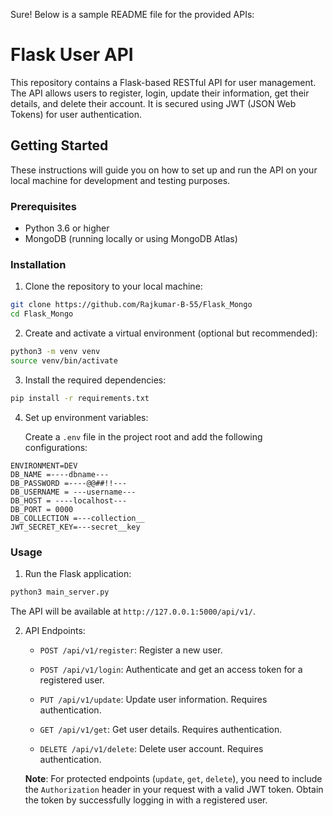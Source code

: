 Sure! Below is a sample README file for the provided APIs:

# Flask User API

This repository contains a Flask-based RESTful API for user management. The API allows users to register, login, update their information, get their details, and delete their account. It is secured using JWT (JSON Web Tokens) for user authentication.

## Getting Started

These instructions will guide you on how to set up and run the API on your local machine for development and testing purposes.

### Prerequisites

- Python 3.6 or higher
- MongoDB (running locally or using MongoDB Atlas)

### Installation

1. Clone the repository to your local machine:

```bash
git clone https://github.com/Rajkumar-B-55/Flask_Mongo
cd Flask_Mongo
```

2. Create and activate a virtual environment (optional but recommended):

```bash
python3 -m venv venv
source venv/bin/activate
```

3. Install the required dependencies:

```bash
pip install -r requirements.txt
```

4. Set up environment variables:

   Create a `.env` file in the project root and add the following configurations:

```plaintext
ENVIRONMENT=DEV
DB_NAME =----dbname---
DB_PASSWORD =----@@##!!---
DB_USERNAME = ---username---
DB_HOST = ----localhost---
DB_PORT = 0000
DB_COLLECTION =---collection__
JWT_SECRET_KEY=---secret__key
```

### Usage

1. Run the Flask application:

```bash
python3 main_server.py
```

The API will be available at `http://127.0.0.1:5000/api/v1/`.

2. API Endpoints:

   - `POST /api/v1/register`: Register a new user.

   - `POST /api/v1/login`: Authenticate and get an access token for a registered user.

   - `PUT /api/v1/update`: Update user information. Requires authentication.

   - `GET /api/v1/get`: Get user details. Requires authentication.

   - `DELETE /api/v1/delete`: Delete user account. Requires authentication.

   **Note**: For protected endpoints (`update`, `get`, `delete`), you need to include the `Authorization` header in your request with a valid JWT token. Obtain the token by successfully logging in with a registered user.

